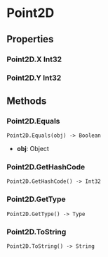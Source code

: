 # Point2D    

## Properties  
### Point2D.X __Int32__
### Point2D.Y __Int32__ 
## Methods  
### Point2D.Equals
```
Point2D.Equals(obj) -> Boolean
```
- **obj**: Object
### Point2D.GetHashCode
```
Point2D.GetHashCode() -> Int32
```
### Point2D.GetType
```
Point2D.GetType() -> Type
```
### Point2D.ToString
```
Point2D.ToString() -> String
```